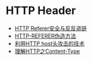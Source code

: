 # HTTP Header

* [HTTP Referer安全与反反盗链](http://bindog.github.io/blog/2014/11/18/http-referer-security-and-anti-anti-hotlink/)
* [HTTP-REFERER伪造方法](http://blog.csdn.net/21aspnet/article/details/7419672)
* [利用HTTP host头攻击的技术](http://drops.wooyun.org/papers/1383)
* [理解HTTP之Content-Type](https://segmentfault.com/a/1190000003002851)
